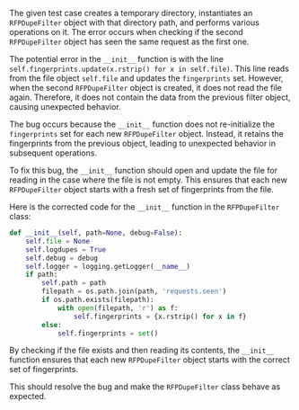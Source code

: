 The given test case creates a temporary directory, instantiates an `RFPDupeFilter` object with that directory path, and performs various operations on it. The error occurs when checking if the second `RFPDupeFilter` object has seen the same request as the first one.

The potential error in the `__init__` function is with the line `self.fingerprints.update(x.rstrip() for x in self.file)`. This line reads from the file object `self.file` and updates the `fingerprints` set. However, when the second `RFPDupeFilter` object is created, it does not read the file again. Therefore, it does not contain the data from the previous filter object, causing unexpected behavior.

The bug occurs because the `__init__` function does not re-initialize the `fingerprints` set for each new `RFPDupeFilter` object. Instead, it retains the fingerprints from the previous object, leading to unexpected behavior in subsequent operations.

To fix this bug, the `__init__` function should open and update the file for reading in the case where the file is not empty. This ensures that each new `RFPDupeFilter` object starts with a fresh set of fingerprints from the file.

Here is the corrected code for the `__init__` function in the `RFPDupeFilter` class:

```python
def __init__(self, path=None, debug=False):
    self.file = None
    self.logdupes = True
    self.debug = debug
    self.logger = logging.getLogger(__name__)
    if path:
        self.path = path
        filepath = os.path.join(path, 'requests.seen')
        if os.path.exists(filepath):
            with open(filepath, 'r') as f:
                self.fingerprints = {x.rstrip() for x in f}
        else:
            self.fingerprints = set()
```

By checking if the file exists and then reading its contents, the `__init__` function ensures that each new `RFPDupeFilter` object starts with the correct set of fingerprints.

This should resolve the bug and make the `RFPDupeFilter` class behave as expected.